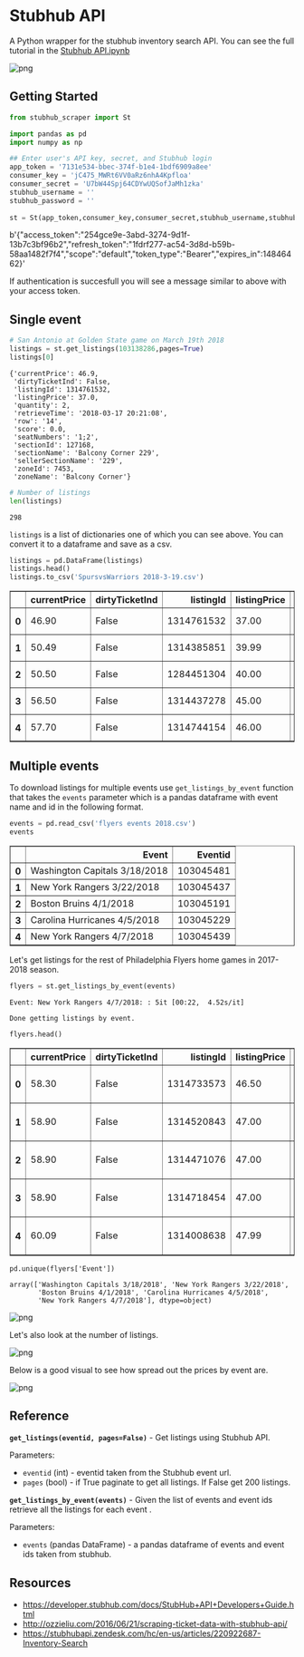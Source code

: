 
# Stubhub API

A Python wrapper for the stubhub inventory search API. You can see the full tutorial in the [Stubhub API.ipynb](https://github.com/KobaKhit/stubhubAPI/blob/master/Stubhub%20API.ipynb)

![png](readme_plots/heatmap.png)

## Getting Started

```python
from stubhub_scraper import St

import pandas as pd
import numpy as np

## Enter user's API key, secret, and Stubhub login
app_token = '7131e534-bbec-374f-b1e4-1bdf6909a8ee'
consumer_key = 'jC475_MWRt6VV0aRz6nhA4Kpfloa'
consumer_secret = 'U7bW44Spj64CDYwUQSofJaMh1zka'
stubhub_username = ''
stubhub_password = ''
    
st = St(app_token,consumer_key,consumer_secret,stubhub_username,stubhub_password)
```

b'{"access_token":"254gce9e-3abd-3274-9d1f-13b7c3bf96b2","refresh_token":"1fdrf277-ac54-3d8d-b59b-58aa1482f7f4","scope":"default","token_type":"Bearer","expires_in":14846462}'

If authentication is succesfull you will see a message similar to above with your access token. 

## Single event

```python
# San Antonio at Golden State game on March 19th 2018 
listings = st.get_listings(103138286,pages=True)
listings[0]
```




    {'currentPrice': 46.9,
     'dirtyTicketInd': False,
     'listingId': 1314761532,
     'listingPrice': 37.0,
     'quantity': 2,
     'retrieveTime': '2018-03-17 20:21:08',
     'row': '14',
     'score': 0.0,
     'seatNumbers': '1;2',
     'sectionId': 127168,
     'sectionName': 'Balcony Corner 229',
     'sellerSectionName': '229',
     'zoneId': 7453,
     'zoneName': 'Balcony Corner'}




```python
# Number of listings
len(listings)
```




    298



`listings` is a list of dictionaries one of which you can see above. You can convert it to a dataframe and save as a csv.


```python
listings = pd.DataFrame(listings)
listings.head()
listings.to_csv('SpursvsWarriors 2018-3-19.csv')
```




<div>
<table border="1" class="dataframe">
  <thead>
    <tr style="text-align: right;">
      <th></th>
      <th>currentPrice</th>
      <th>dirtyTicketInd</th>
      <th>listingId</th>
      <th>listingPrice</th>
      <th>quantity</th>
      <th>retrieveTime</th>
      <th>row</th>
      <th>score</th>
      <th>seatNumbers</th>
      <th>sectionId</th>
      <th>sectionName</th>
      <th>sellerSectionName</th>
      <th>zoneId</th>
      <th>zoneName</th>
    </tr>
  </thead>
  <tbody>
    <tr>
      <th>0</th>
      <td>46.90</td>
      <td>False</td>
      <td>1314761532</td>
      <td>37.00</td>
      <td>2</td>
      <td>2018-03-17 20:21:08</td>
      <td>14</td>
      <td>0.0</td>
      <td>1;2</td>
      <td>127168</td>
      <td>Balcony Corner 229</td>
      <td>229</td>
      <td>7453</td>
      <td>Balcony Corner</td>
    </tr>
    <tr>
      <th>1</th>
      <td>50.49</td>
      <td>False</td>
      <td>1314385851</td>
      <td>39.99</td>
      <td>2</td>
      <td>2018-03-17 20:21:08</td>
      <td>13</td>
      <td>0.0</td>
      <td>20;21</td>
      <td>127149</td>
      <td>Balcony Baseline 201</td>
      <td>201</td>
      <td>7454</td>
      <td>Balcony Baseline</td>
    </tr>
    <tr>
      <th>2</th>
      <td>50.50</td>
      <td>False</td>
      <td>1284451304</td>
      <td>40.00</td>
      <td>2</td>
      <td>2018-03-17 20:21:08</td>
      <td>13</td>
      <td>0.0</td>
      <td>13;14</td>
      <td>127156</td>
      <td>Balcony Corner 204</td>
      <td>Balcony Corner 204</td>
      <td>7453</td>
      <td>Balcony Corner</td>
    </tr>
    <tr>
      <th>3</th>
      <td>56.50</td>
      <td>False</td>
      <td>1314437278</td>
      <td>45.00</td>
      <td>3</td>
      <td>2018-03-17 20:21:08</td>
      <td>18</td>
      <td>0.0</td>
      <td>General Admission</td>
      <td>127166</td>
      <td>Balcony Corner 227</td>
      <td>227</td>
      <td>7453</td>
      <td>Balcony Corner</td>
    </tr>
    <tr>
      <th>4</th>
      <td>57.70</td>
      <td>False</td>
      <td>1314744154</td>
      <td>46.00</td>
      <td>2</td>
      <td>2018-03-17 20:21:08</td>
      <td>15</td>
      <td>0.0</td>
      <td>7;8</td>
      <td>127166</td>
      <td>Balcony Corner 227</td>
      <td>227</td>
      <td>7453</td>
      <td>Balcony Corner</td>
    </tr>
  </tbody>
</table>
</div>



## Multiple events
To download listings for multiple events use `get_listings_by_event` function that takes the `events` parameter which is a pandas dataframe with event name and id in the following format.


```python
events = pd.read_csv('flyers events 2018.csv')
events
```




<div>
<table border="1" class="dataframe">
  <thead>
    <tr style="text-align: right;">
      <th></th>
      <th>Event</th>
      <th>Eventid</th>
    </tr>
  </thead>
  <tbody>
    <tr>
      <th>0</th>
      <td>Washington Capitals 3/18/2018</td>
      <td>103045481</td>
    </tr>
    <tr>
      <th>1</th>
      <td>New York Rangers 3/22/2018</td>
      <td>103045437</td>
    </tr>
    <tr>
      <th>2</th>
      <td>Boston Bruins 4/1/2018</td>
      <td>103045191</td>
    </tr>
    <tr>
      <th>3</th>
      <td>Carolina Hurricanes 4/5/2018</td>
      <td>103045229</td>
    </tr>
    <tr>
      <th>4</th>
      <td>New York Rangers 4/7/2018</td>
      <td>103045439</td>
    </tr>
  </tbody>
</table>
</div>



Let's get listings for the rest of Philadelphia Flyers home games in 2017-2018 season.


```python
flyers = st.get_listings_by_event(events)
```

    Event: New York Rangers 4/7/2018: : 5it [00:22,  4.52s/it]    

    Done getting listings by event.


    



```python
flyers.head()
```




<div>
<table border="1" class="dataframe">
  <thead>
    <tr style="text-align: right;">
      <th></th>
      <th>currentPrice</th>
      <th>dirtyTicketInd</th>
      <th>listingId</th>
      <th>listingPrice</th>
      <th>quantity</th>
      <th>retrieveTime</th>
      <th>row</th>
      <th>score</th>
      <th>seatNumbers</th>
      <th>sectionId</th>
      <th>sectionName</th>
      <th>sellerSectionName</th>
      <th>zoneId</th>
      <th>zoneName</th>
      <th>Event</th>
      <th>Date</th>
    </tr>
  </thead>
  <tbody>
    <tr>
      <th>0</th>
      <td>58.30</td>
      <td>False</td>
      <td>1314733573</td>
      <td>46.50</td>
      <td>2</td>
      <td>2018-03-17 20:21:20</td>
      <td>12</td>
      <td>0.0</td>
      <td>7;8</td>
      <td>30197</td>
      <td>Mezzanine Goal 219A</td>
      <td>UPPER:219A</td>
      <td>7747</td>
      <td>Mezzanine Goal</td>
      <td>Washington Capitals 3/18/2018</td>
      <td>3/18/2018</td>
    </tr>
    <tr>
      <th>1</th>
      <td>58.90</td>
      <td>False</td>
      <td>1314520843</td>
      <td>47.00</td>
      <td>2</td>
      <td>2018-03-17 20:21:20</td>
      <td>13</td>
      <td>0.0</td>
      <td>NA</td>
      <td>30190</td>
      <td>Mezzanine Goal 210A</td>
      <td>UPPER:210A</td>
      <td>7747</td>
      <td>Mezzanine Goal</td>
      <td>Washington Capitals 3/18/2018</td>
      <td>3/18/2018</td>
    </tr>
    <tr>
      <th>2</th>
      <td>58.90</td>
      <td>False</td>
      <td>1314471076</td>
      <td>47.00</td>
      <td>2</td>
      <td>2018-03-17 20:21:20</td>
      <td>8</td>
      <td>0.0</td>
      <td>15;16</td>
      <td>30199</td>
      <td>Mezzanine Goal 221</td>
      <td>UPPER:221</td>
      <td>7747</td>
      <td>Mezzanine Goal</td>
      <td>Washington Capitals 3/18/2018</td>
      <td>3/18/2018</td>
    </tr>
    <tr>
      <th>3</th>
      <td>58.90</td>
      <td>False</td>
      <td>1314718454</td>
      <td>47.00</td>
      <td>2</td>
      <td>2018-03-17 20:21:20</td>
      <td>11</td>
      <td>0.0</td>
      <td>NA</td>
      <td>30181</td>
      <td>Mezzanine Goal 205</td>
      <td>UPPER:205</td>
      <td>7747</td>
      <td>Mezzanine Goal</td>
      <td>Washington Capitals 3/18/2018</td>
      <td>3/18/2018</td>
    </tr>
    <tr>
      <th>4</th>
      <td>60.09</td>
      <td>False</td>
      <td>1314008638</td>
      <td>47.99</td>
      <td>2</td>
      <td>2018-03-17 20:21:20</td>
      <td>11</td>
      <td>0.0</td>
      <td>11;12</td>
      <td>30193</td>
      <td>Mezzanine Goal 217</td>
      <td>UPPER:217</td>
      <td>7747</td>
      <td>Mezzanine Goal</td>
      <td>Washington Capitals 3/18/2018</td>
      <td>3/18/2018</td>
    </tr>
  </tbody>
</table>
</div>




```
pd.unique(flyers['Event'])
```




    array(['Washington Capitals 3/18/2018', 'New York Rangers 3/22/2018',
           'Boston Bruins 4/1/2018', 'Carolina Hurricanes 4/5/2018',
           'New York Rangers 4/7/2018'], dtype=object)



![png](readme_plots/output_18_1.png)

Let's also look at the number of listings.

![png](readme_plots/output_20_1.png)

Below is a good visual to see how spread out the prices by event are.

![png](readme_plots/output_22_1.png)


## Reference

**`get_listings(eventid, pages=False)`** - Get listings using Stubhub API.

Parameters:
  - `eventid` (int) - eventid taken from the Stubhub event url.
  - `pages` (bool) - if True paginate to get all listings. If False get 200 listings.
  
**`get_listings_by_event(events)`** - Given the list of events and event ids retrieve all the listings for each event .

Parameters:
  - `events` (pandas DataFrame) - a pandas dataframe of events and event ids taken from stubhub.
 

## Resources

  - https://developer.stubhub.com/docs/StubHub+API+Developers+Guide.html
  - http://ozzieliu.com/2016/06/21/scraping-ticket-data-with-stubhub-api/
  - https://stubhubapi.zendesk.com/hc/en-us/articles/220922687-Inventory-Search
